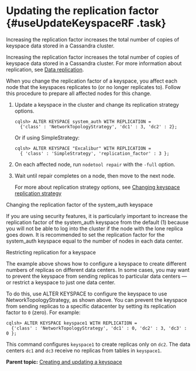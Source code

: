 # Updating the replication factor {#useUpdateKeyspaceRF .task}

Increasing the replication factor increases the total number of copies of keyspace data stored in a Cassandra cluster.

Increasing the replication factor increases the total number of copies of keyspace data stored in a Cassandra cluster. For more information about replication, see [Data replication](/en/cassandra-oss/3.0/cassandra/architecture/archDataDistributeReplication.html).

When you change the replication factor of a keyspace, you affect each node that the keyspaces replicates to \(or no longer replicates to\). Follow this procedure to prepare all affected nodes for this change.

1.  Update a keyspace in the cluster and change its replication strategy options.

    ```language-cql
    cqlsh> ALTER KEYSPACE system_auth WITH REPLICATION =
      {'class' : 'NetworkTopologyStrategy', 'dc1' : 3, 'dc2' : 2};
    ```

    Or if using SimpleStrategy:

    ```language-cql
    cqlsh> ALTER KEYSPACE "Excalibur" WITH REPLICATION =
      { 'class' : 'SimpleStrategy', 'replication_factor' : 3 };
    ```

2.  On each affected node, run `nodetool repair` with the `-full` option.

3.  Wait until repair completes on a node, then move to the next node.

    For more about replication strategy options, see [Changing keyspace replication strategy](/en/cassandra-oss/3.x/cassandra/operations/opsChangeKSStrategy.html)


Changing the replication factor of the system\_auth keyspace

If you are using security features, it is particularly important to increase the replication factor of the system\_auth keyspace from the default \(1\) because you will not be able to log into the cluster if the node with the lone replica goes down. It is recommended to set the replication factor for the system\_auth keyspace equal to the number of nodes in each data center.

Restricting replication for a keyspace

The example above shows how to configure a keyspace to create different numbers of replicas on different data centers. In some cases, you may want to prevent the keyspace from sending replicas to particular data centers — or restrict a keyspace to just one data center.

To do this, use ALTER KEYSPACE to configure the keyspace to use NetworkTopologyStrategy, as shown above. You can prevent the keyspace from sending replicas to a specific datacenter by setting its replication factor to `0` \(zero\). For example:

```language-cql
cqlsh> ALTER KEYSPACE keyspace1 WITH REPLICATION =
  {'class' : 'NetworkTopologyStrategy', 'dc1' : 0, 'dc2' : 3, 'dc3' : 0 };
```

This command configures `keyspace1` to create replicas only on `dc2`. The data centers `dc1` and `dc3` receive no replicas from tables in `keyspace1`.

**Parent topic:** [Creating and updating a keyspace](../../cql/cql_using/useCreateKeyspace.md)

